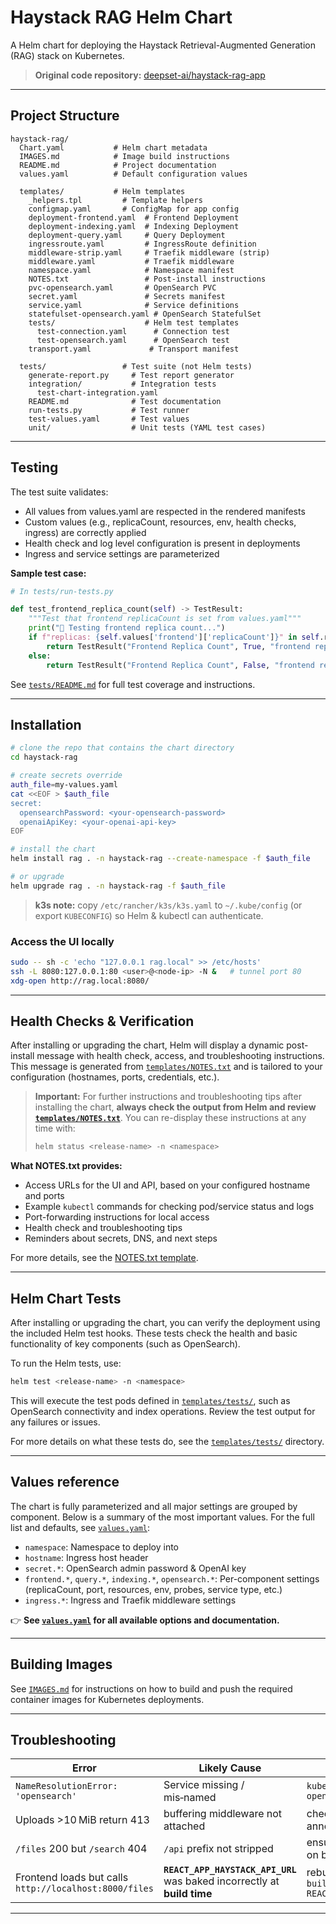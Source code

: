 # Haystack RAG Helm Chart

A Helm chart for deploying the Haystack Retrieval-Augmented Generation (RAG) stack on Kubernetes.

> **Original code repository:** [deepset-ai/haystack-rag-app](https://github.com/deepset-ai/haystack-rag-app)

---

## Project Structure

```
haystack-rag/
  Chart.yaml           # Helm chart metadata
  IMAGES.md            # Image build instructions
  README.md            # Project documentation
  values.yaml          # Default configuration values
  
  templates/           # Helm templates
    _helpers.tpl         # Template helpers
    configmap.yaml       # ConfigMap for app config
    deployment-frontend.yaml  # Frontend Deployment
    deployment-indexing.yaml  # Indexing Deployment
    deployment-query.yaml     # Query Deployment
    ingressroute.yaml         # IngressRoute definition
    middleware-strip.yaml     # Traefik middleware (strip)
    middleware.yaml           # Traefik middleware
    namespace.yaml            # Namespace manifest
    NOTES.txt                 # Post-install instructions
    pvc-opensearch.yaml       # OpenSearch PVC
    secret.yaml               # Secrets manifest
    service.yaml              # Service definitions
    statefulset-opensearch.yaml # OpenSearch StatefulSet
    tests/                    # Helm test templates
      test-connection.yaml      # Connection test
      test-opensearch.yaml      # OpenSearch test
    transport.yaml             # Transport manifest

  tests/                 # Test suite (not Helm tests)
    generate-report.py     # Test report generator
    integration/           # Integration tests
      test-chart-integration.yaml
    README.md              # Test documentation
    run-tests.py           # Test runner
    test-values.yaml       # Test values
    unit/                  # Unit tests (YAML test cases)
```

---

## Testing

The test suite validates:
- All values from values.yaml are respected in the rendered manifests
- Custom values (e.g., replicaCount, resources, env, health checks, ingress) are correctly applied
- Health check and log level configuration is present in deployments
- Ingress and service settings are parameterized

**Sample test case:**

```python
# In tests/run-tests.py

def test_frontend_replica_count(self) -> TestResult:
    """Test that frontend replicaCount is set from values.yaml"""
    print("🧪 Testing frontend replica count...")
    if f"replicas: {self.values['frontend']['replicaCount']}" in self.rendered_yaml:
        return TestResult("Frontend Replica Count", True, "frontend replicaCount is set correctly")
    else:
        return TestResult("Frontend Replica Count", False, "frontend replicaCount is not set correctly")
```

See [`tests/README.md`](./tests/README.md) for full test coverage and instructions.

---

## Installation

```bash
# clone the repo that contains the chart directory
cd haystack-rag

# create secrets override
auth_file=my-values.yaml
cat <<EOF > $auth_file
secret:
  opensearchPassword: <your-opensearch-password>
  openaiApiKey: <your-openai-api-key>
EOF

# install the chart
helm install rag . -n haystack-rag --create-namespace -f $auth_file

# or upgrade
helm upgrade rag . -n haystack-rag -f $auth_file

```

> **k3s note:** copy `/etc/rancher/k3s/k3s.yaml` to `~/.kube/config` (or export `KUBECONFIG`) so Helm & kubectl can authenticate.

### Access the UI locally

```bash
sudo -- sh -c 'echo "127.0.0.1 rag.local" >> /etc/hosts'
ssh -L 8080:127.0.0.1:80 <user>@<node-ip> -N &   # tunnel port 80
xdg-open http://rag.local:8080/
```

---

## Health Checks & Verification

After installing or upgrading the chart, Helm will display a dynamic post-install message with health check, access, and troubleshooting instructions. This message is generated from [`templates/NOTES.txt`](./templates/NOTES.txt) and is tailored to your configuration (hostnames, ports, credentials, etc.).

> **Important:** For further instructions and troubleshooting tips after installing the chart, **always check the output from Helm and review [`templates/NOTES.txt`](./templates/NOTES.txt)**. You can re-display these instructions at any time with:
>
> ```bash
> helm status <release-name> -n <namespace>
> ```

**What NOTES.txt provides:**
- Access URLs for the UI and API, based on your configured hostname and ports
- Example `kubectl` commands for checking pod/service status and logs
- Port-forwarding instructions for local access
- Health check and troubleshooting tips
- Reminders about secrets, DNS, and next steps

For more details, see the [NOTES.txt template](./templates/NOTES.txt).

---

## Helm Chart Tests

After installing or upgrading the chart, you can verify the deployment using the included Helm test hooks. These tests check the health and basic functionality of key components (such as OpenSearch).

To run the Helm tests, use:

```bash
helm test <release-name> -n <namespace>
```

This will execute the test pods defined in [`templates/tests/`](./templates/tests/), such as OpenSearch connectivity and index operations. Review the test output for any failures or issues.

For more details on what these tests do, see the [`templates/tests/`](./templates/tests/) directory.

---

## Values reference

The chart is fully parameterized and all major settings are grouped by component. Below is a summary of the most important values. For the full list and defaults, see [`values.yaml`](./values.yaml):

- `namespace`: Namespace to deploy into
- `hostname`: Ingress host header
- `secret.*`: OpenSearch admin password & OpenAI key
- `frontend.*`, `query.*`, `indexing.*`, `opensearch.*`: Per-component settings (replicaCount, port, resources, env, probes, service type, etc.)
- `ingress.*`: Ingress and Traefik middleware settings

👉 **See [`values.yaml`](./values.yaml) for all available options and documentation.**

---

## Building Images

See [`IMAGES.md`](./IMAGES.md) for instructions on how to build and push the required container images for Kubernetes deployments.

---

## Troubleshooting

| Error | Likely Cause | How to Fix |
|-------|--------------|------------|
|`NameResolutionError: 'opensearch'`| Service missing / mis‑named | `kubectl -n haystack-rag get svc opensearch` |
|Uploads >10 MiB return 413| buffering middleware not attached | check `ingressroute.yaml` annotation & route middlwares |
|`/files` 200 but `/search` 404| `/api` prefix not stripped | ensure `strip-api` middleware is on both API routes |
|Frontend loads but calls `http://localhost:8000/files`| **`REACT_APP_HAYSTACK_API_URL`** was baked incorrectly at **build time** | rebuild frontend image with `--build-arg REACT_APP_HAYSTACK_API_URL=/api` |

---

